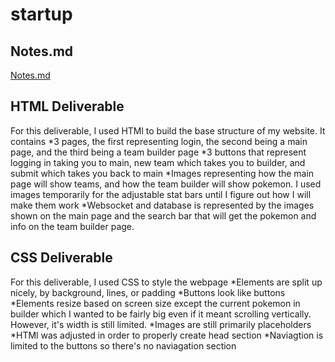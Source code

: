 # startup
## Notes.md
[Notes.md](https://github.com/mcran127/startup/blob/main/notes.md)

## HTML Deliverable

For this deliverable, I used HTMl to build the base structure of my website. It contains
*3 pages, the first representing login, the second being a main page, and the third being a team builder page
*3 buttons that represent logging in taking you to main, new team which takes you to builder, and submit which takes you back to main
*Images representing how the main page will show teams, and how the team builder will show pokemon. I used images temporarily for the adjustable stat bars until I figure out how I will make them work
*Websocket and database is represented by the images shown on the main page and the search bar that will get the pokemon and info on the team builder page.

## CSS Deliverable

For this deliverable, I used CSS to style the webpage
*Elements are split up nicely, by background, lines, or padding
*Buttons look like buttons
*Elements resize based on screen size except the current pokemon in builder which I wanted to be fairly big even if it meant scrolling vertically. However, it's width is still limited.
*Images are still primarily placeholders
*HTMl was adjusted in order to properly create head section
*Naviagtion is limited to the buttons so there's no naviagation section
